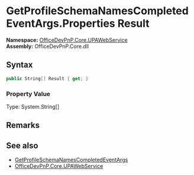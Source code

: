 # GetProfileSchemaNamesCompletedEventArgs.Properties Result
  

**Namespace:** [OfficeDevPnP.Core.UPAWebService](OfficeDevPnP.Core.UPAWebService.md)  
**Assembly:** OfficeDevPnP.Core.dll  
## Syntax
```C#
public String[] Result { get; }
```

### Property Value
Type: System.String[]  

## Remarks

  
## See also
- [GetProfileSchemaNamesCompletedEventArgs](OfficeDevPnP.Core.UPAWebService.GetProfileSchemaNamesCompletedEventArgs.md) 
- [OfficeDevPnP.Core.UPAWebService](OfficeDevPnP.Core.UPAWebService.md) 
